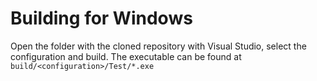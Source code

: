 # Building for Windows

Open the folder with the cloned repository with Visual Studio, select the configuration and build. 
The executable can be found at `build/<configuration>/Test/*.exe`